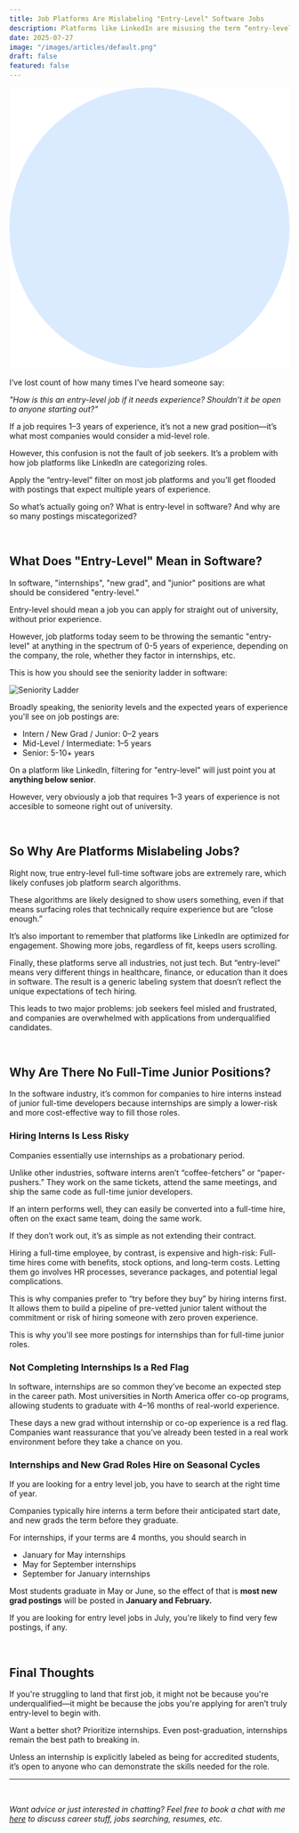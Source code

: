 ```yaml
---
title: Job Platforms Are Mislabeling "Entry-Level" Software Jobs
description: Platforms like LinkedIn are misusing the term “entry-level” frustrating job seekers in today’s tech industry
date: 2025-07-27
image: "/images/articles/default.png"
draft: false
featured: false
---
```


![badger-developing](/images/articles/default.png)

I’ve lost count of how many times I’ve heard someone say:

_"How is this an entry-level job if it needs experience? Shouldn’t it be open to anyone starting out?"_

If a job requires 1–3 years of experience, it’s not a new grad position—it’s what most companies would consider a mid-level role.

However, this confusion is not the fault of job seekers. It’s a problem with how job platforms like LinkedIn are categorizing roles.

Apply the “entry-level” filter on most job platforms and you’ll get flooded with postings that expect multiple years of experience.

So what’s actually going on? What is entry-level in software? And why are so many postings miscategorized?

<br/>

## What Does "Entry-Level" Mean in Software?

In software, "internships", "new grad", and "junior" positions are what should be considered "entry-level."

Entry-level should mean a job you can apply for straight out of university, without prior experience.

However, job platforms today seem to be throwing the semantic "entry-level" at anything in the spectrum of 0-5 years of experience, depending on the company, the role, whether they factor in internships, etc.

This is how you should see the seniority ladder in software:

![Seniority Ladder](https://student-to-software-engineer.org/assets/images/career-progression-2c392f95264b1077ebefeb9c3942934e.png)

Broadly speaking, the seniority levels and the expected years of experience you'll see on job postings are:

- Intern / New Grad / Junior: 0–2 years
- Mid-Level / Intermediate: 1–5 years
- Senior: 5-10+ years

On a platform like LinkedIn, filtering for "entry-level" will just point you at **anything below senior**.

However, very obviously a job that requires 1–3 years of experience is not accesible to someone right out of university.

<br/>

## So Why Are Platforms Mislabeling Jobs?

Right now, true entry-level full-time software jobs are extremely rare, which likely confuses job platform search algorithms.

These algorithms are likely designed to show users something, even if that means surfacing roles that technically require experience but are “close enough.”

It’s also important to remember that platforms like LinkedIn are optimized for engagement. Showing more jobs, regardless of fit, keeps users scrolling.

Finally, these platforms serve all industries, not just tech. But “entry-level” means very different things in healthcare, finance, or education than it does in software. The result is a generic labeling system that doesn’t reflect the unique expectations of tech hiring.

This leads to two major problems: job seekers feel misled and frustrated, and companies are overwhelmed with applications from underqualified candidates.

<br/>

## Why Are There No Full-Time Junior Positions?

In the software industry, it’s common for companies to hire interns instead of junior full-time developers because internships are simply a lower-risk and more cost-effective way to fill those roles.

### Hiring Interns Is Less Risky

Companies essentially use internships as a probationary period.

Unlike other industries, software interns aren’t “coffee-fetchers” or “paper-pushers.” They work on the same tickets, attend the same meetings, and ship the same code as full-time junior developers.

If an intern performs well, they can easily be converted into a full-time hire, often on the exact same team, doing the same work.

If they don’t work out, it’s as simple as not extending their contract.

Hiring a full-time employee, by contrast, is expensive and high-risk: Full-time hires come with benefits, stock options, and long-term costs. Letting them go involves HR processes, severance packages, and potential legal complications.

This is why companies prefer to “try before they buy” by hiring interns first. It allows them to build a pipeline of pre-vetted junior talent without the commitment or risk of hiring someone with zero proven experience.

This is why you'll see more postings for internships than for full-time junior roles.

### Not Completing Internships Is a Red Flag

In software, internships are so common they’ve become an expected step in the career path. Most universities in North America offer co-op programs, allowing students to graduate with 4–16 months of real-world experience.

These days a new grad without internship or co-op experience is a red flag. Companies want reassurance that you’ve already been tested in a real work environment before they take a chance on you.

### Internships and New Grad Roles Hire on Seasonal Cycles

If you are looking for a entry level job, you have to search at the right time of year.

Companies typically hire interns a term before their anticipated start date, and new grads the term before they graduate.

For internships, if your terms are 4 months, you should search in

- January for May internships
- May for September internships
- September for January internships

Most students graduate in May or June, so the effect of that is **most new grad postings** will be posted in **January and February.**

If you are looking for entry level jobs in July, you're likely to find very few postings, if any.

<br/>

## Final Thoughts

If you're struggling to land that first job, it might not be because you're underqualified—it might be because the jobs you're applying for aren’t truly entry-level to begin with.

Want a better shot? Prioritize internships. Even post-graduation, internships remain the best path to breaking in.

Unless an internship is explicitly labeled as being for accredited students, it’s open to anyone who can demonstrate the skills needed for the role.

<hr/>
<br/>

_Want advice or just interested in chatting? Feel free to book a chat with me [here](https://calendly.com/matthewmacraebovell/chats) to discuss career stuff, jobs searching, resumes, etc._
